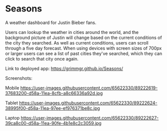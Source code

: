 # Seasons

A weather dashboard for Justin Bieber fans.  

Users can lookup the weather in cities around the world, and the background picture of Justin will change based on the current conditions of the city they searched.  As well as current conditions, users can scroll through a five day forecast.  When using devices with screen sizes of 700px or larger users can see a list of past cities they've searched, which they can click to search that city once again.


Link to deployed app:
https://grimmgr.github.io/Seasons/

Screenshots:

Mobile
https://user-images.githubusercontent.com/65622330/89222619-37683200-d58a-11ea-8cfb-a8c66336a92d.jpg

Tablet
https://user-images.githubusercontent.com/65622330/89222624-38995f00-d58a-11ea-97ee-ef976371be8c.jpg

Laptop
https://user-images.githubusercontent.com/65622330/89222627-39ca8c00-d58a-11ea-90fe-4b1e8c2c3059.jpg